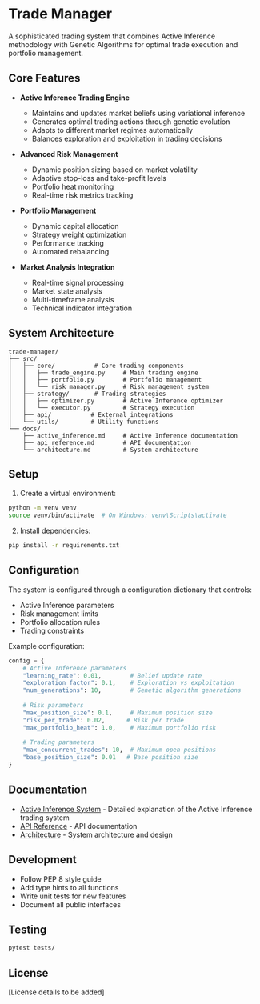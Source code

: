 # Trade Manager

A sophisticated trading system that combines Active Inference methodology with Genetic Algorithms for optimal trade execution and portfolio management.

## Core Features

- **Active Inference Trading Engine**
  - Maintains and updates market beliefs using variational inference
  - Generates optimal trading actions through genetic evolution
  - Adapts to different market regimes automatically
  - Balances exploration and exploitation in trading decisions

- **Advanced Risk Management**
  - Dynamic position sizing based on market volatility
  - Adaptive stop-loss and take-profit levels
  - Portfolio heat monitoring
  - Real-time risk metrics tracking

- **Portfolio Management**
  - Dynamic capital allocation
  - Strategy weight optimization
  - Performance tracking
  - Automated rebalancing

- **Market Analysis Integration**
  - Real-time signal processing
  - Market state analysis
  - Multi-timeframe analysis
  - Technical indicator integration

## System Architecture

```
trade-manager/
├── src/
│   ├── core/           # Core trading components
│   │   ├── trade_engine.py     # Main trading engine
│   │   ├── portfolio.py        # Portfolio management
│   │   └── risk_manager.py     # Risk management system
│   ├── strategy/       # Trading strategies
│   │   ├── optimizer.py        # Active Inference optimizer
│   │   └── executor.py         # Strategy execution
│   ├── api/           # External integrations
│   └── utils/         # Utility functions
└── docs/
    ├── active_inference.md     # Active Inference documentation
    ├── api_reference.md        # API documentation
    └── architecture.md         # System architecture
```

## Setup

1. Create a virtual environment:
```bash
python -m venv venv
source venv/bin/activate  # On Windows: venv\Scripts\activate
```

2. Install dependencies:
```bash
pip install -r requirements.txt
```

## Configuration

The system is configured through a configuration dictionary that controls:
- Active Inference parameters
- Risk management limits
- Portfolio allocation rules
- Trading constraints

Example configuration:
```python
config = {
    # Active Inference parameters
    "learning_rate": 0.01,        # Belief update rate
    "exploration_factor": 0.1,    # Exploration vs exploitation
    "num_generations": 10,        # Genetic algorithm generations
    
    # Risk parameters
    "max_position_size": 0.1,     # Maximum position size
    "risk_per_trade": 0.02,      # Risk per trade
    "max_portfolio_heat": 1.0,    # Maximum portfolio risk
    
    # Trading parameters
    "max_concurrent_trades": 10,  # Maximum open positions
    "base_position_size": 0.01   # Base position size
}
```

## Documentation

- [Active Inference System](docs/active_inference.md) - Detailed explanation of the Active Inference trading system
- [API Reference](docs/api_reference.md) - API documentation
- [Architecture](docs/architecture.md) - System architecture and design

## Development

- Follow PEP 8 style guide
- Add type hints to all functions
- Write unit tests for new features
- Document all public interfaces

## Testing

```bash
pytest tests/
```

## License

[License details to be added]